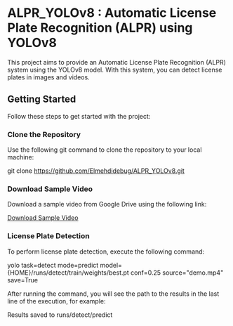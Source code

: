 # ALPR_YOLOv8 : Automatic License Plate Recognition (ALPR) using YOLOv8

This project aims to provide an Automatic License Plate Recognition (ALPR) system using the YOLOv8 model. With this system, you can detect license plates in images and videos.

## Getting Started

Follow these steps to get started with the project:

### Clone the Repository

Use the following git command to clone the repository to your local machine:

git clone https://github.com/Elmehdidebug/ALPR_YOLOv8.git


### Download Sample Video

Download a sample video from Google Drive using the following link:

[Download Sample Video](https://drive.google.com/uc?id=1P-oVR0J35Dw40lzw47sE19oADSW-tyb1&confirm=t)

### License Plate Detection

To perform license plate detection, execute the following command:

yolo task=detect mode=predict model={HOME}/runs/detect/train/weights/best.pt conf=0.25 source="demo.mp4" save=True

After running the command, you will see the path to the results in the last line of the execution, for example:

Results saved to runs/detect/predict


